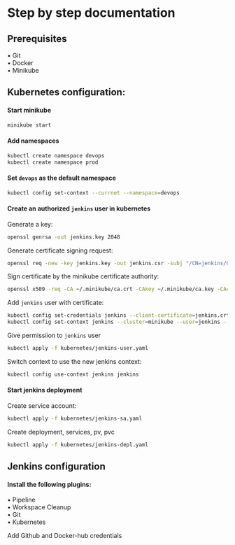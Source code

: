# Step by step documentation
## Prerequisites
• Git  
• Docker  
• Minikube  
## Kubernetes configuration:
#### Start minikube
```bash
minikube start
```
#### Add namespaces
```bash
kubectl create namespace devops
kubectl create namespace prod
```
#### Set `devops` as the default namespace
```bash
kubectl config set-context --currnet --namespace=devops
```
#### Create an authorized `jenkins` user in kubernetes
Generate a key:
```bash
openssl genrsa -out jenkins.key 2048
```
Generate certificate signing request:
```bash
openssl req -new -key jenkins.key -out jenkins.csr -subj "/CN=jenkins/O=devops/O=minikube.com"
```
Sign certificate by the minikube certificate authority:
```bash
openssl x509 -req -CA ~/.minikube/ca.crt -CAkey ~/.minikube/ca.key -CAcreateserial -days 730 -in jenkins.csr -out jenkins.crt
```
Add `jenkins` user with certificate:
```bash
kubectl config set-credentials jenkins --client-certificate=jenkins.crt --client-key=jenkins.key
kubectl config set-context jenkins --cluster=minikube --user=jenkins --namespace=devops
```
Give permissiion to `jenkins` user
```bash
kubectl apply -f kubernetes/jenkins-user.yaml
```
Switch context to use the new jenkins context:
```bash
kubectl config use-context jenkins jenkins
```

#### Start jenkins deployment
Create service account:
```bash
kubectl apply -f kubernetes/jenkins-sa.yaml
```
Create deployment, services, pv, pvc
```bash
kubectl apply -f kubernetes/jenkins-depl.yaml
```

## Jenkins configuration  
#### Install the following plugins:  
• Pipeline  
• Workspace Cleanup  
• Git  
• Kubernetes  
  
Add Github and Docker-hub credentials  
